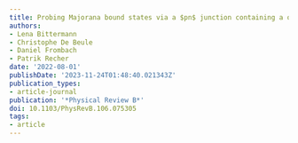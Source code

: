 ```yaml
---
title: Probing Majorana bound states via a $pn$ junction containing a quantum dot
authors:
- Lena Bittermann
- Christophe De Beule
- Daniel Frombach
- Patrik Recher
date: '2022-08-01'
publishDate: '2023-11-24T01:48:40.021343Z'
publication_types:
- article-journal
publication: '*Physical Review B*'
doi: 10.1103/PhysRevB.106.075305
tags:
- article
---
```

